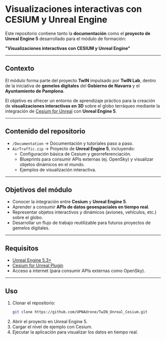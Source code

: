 # Visualizaciones interactivas con CESIUM y Unreal Engine

Este repositorio contiene tanto la **documentación** como el **proyecto de Unreal Engine 5** desarrollado para el módulo de formación:

**"Visualizaciones interactivas con CESIUM y Unreal Engine"**

---

## Contexto

El módulo forma parte del proyecto **TwIN** impulsado por **TwIN Lab**, dentro de la iniciativa de **gemelos digitales** del **Gobierno de Navarra** y el **Ayuntamiento de Pamplona**.  

El objetivo es ofrecer un entorno de aprendizaje práctico para la creación de **visualizaciones interactivas en 3D** sobre el globo terráqueo mediante la integración de [Cesium for Unreal](https://cesium.com/platform/cesium-for-unreal/) con **Unreal Engine 5**.

---

## Contenido del repositorio

- `/Documentation` → Documentación y tutoriales paso a paso.  
- `AirTraffic.zip` → Proyecto de **Unreal Engine 5**, incluyendo:  
  - Configuración básica de Cesium y georreferenciación.  
  - Blueprints para consumir APIs externas (ej. OpenSky) y visualizar objetos dinámicos en el mundo.  
  - Ejemplos de visualización interactiva.  

---

## Objetivos del módulo

- Conocer la integración entre **Cesium** y **Unreal Engine 5**.  
- Aprender a consumir **APIs de datos geoespaciales en tiempo real**.  
- Representar objetos interactivos y dinámicos (aviones, vehículos, etc.) sobre el globo.  
- Desarrollar un flujo de trabajo reutilizable para futuros proyectos de gemelos digitales.  

---

## Requisitos

- [Unreal Engine 5.3+](https://www.unrealengine.com/)  
- [Cesium for Unreal Plugin](https://cesium.com/platform/cesium-for-unreal/)  
- Acceso a internet (para consumir APIs externas como OpenSky).  

---

## Uso

1. Clonar el repositorio:  
   ```bash
   git clone https://github.com/UPNAdrone/TwIN_Unreal_Cesium.git
2. Abrir el proyecto en Unreal Engine 5.
3. Cargar el nivel de ejemplo con Cesium.
4. Ejecutar la aplicación para visualizar los datos en tiempo real.

